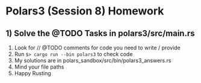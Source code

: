 # Polars3 (Session 8) Homework

## 1) Solve the @TODO Tasks in polars3/src/main.rs

1. Look for // @TODO comments for code you need to write / provide
1. Run `$> cargo run --bin polars3` to check code
1. My solutions are in polars_sandbox/src/bin/polars3_answers.rs
1. Mind your file paths
1. Happy Rusting
